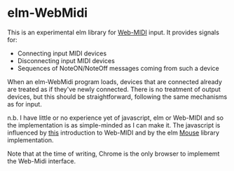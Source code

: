 elm-WebMidi
===========

This is an experimental elm library for [Web-MIDI](http://www.w3.org/TR/webmidi/) input.  It provides signals for:

*   Connecting input MIDI devices
*   Disconnecting input MIDI devices
*   Sequences of NoteON/NoteOff messages coming from such a device

When an elm-WebMidi program loads, devices that are connected already are treated as if they've newly connected.  There is no treatment of output devices, but this should be straightforward, following the same mechanisms as for input. 

n.b. I have little or no experience yet of javascript, elm or Web-MIDI and so the implementation is as simple-minded as I can make it.  The javascript is influenced by [this](http://www.keithmcmillen.com/blog/making-music-in-the-browser-web-midi-api/) introduction to Web-MIDI and by the elm [Mouse](https://github.com/elm-lang/core/blob/master/src/Native/Mouse.js) library implementation.

Note that at the time of writing, Chrome is the only browser to implememt the Web-Midi interface.

 




